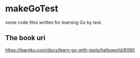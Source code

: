 # makeGoTest
some code files written for learning Go by test.
## The book uri
https://learnku.com/docs/learn-go-with-tests/helloworld/6080
